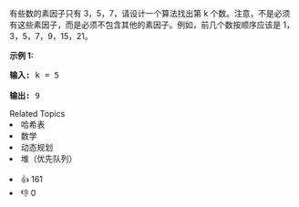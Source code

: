<p>有些数的素因子只有 3，5，7，请设计一个算法找出第 k 个数。注意，不是必须有这些素因子，而是必须不包含其他的素因子。例如，前几个数按顺序应该是 1，3，5，7，9，15，21。</p>

<p><strong>示例 1:</strong></p>

<pre><strong>输入: </strong>k = 5

<strong>输出: </strong>9
</pre>
<div><div>Related Topics</div><div><li>哈希表</li><li>数学</li><li>动态规划</li><li>堆（优先队列）</li></div></div><br><div><li>👍 161</li><li>👎 0</li></div>